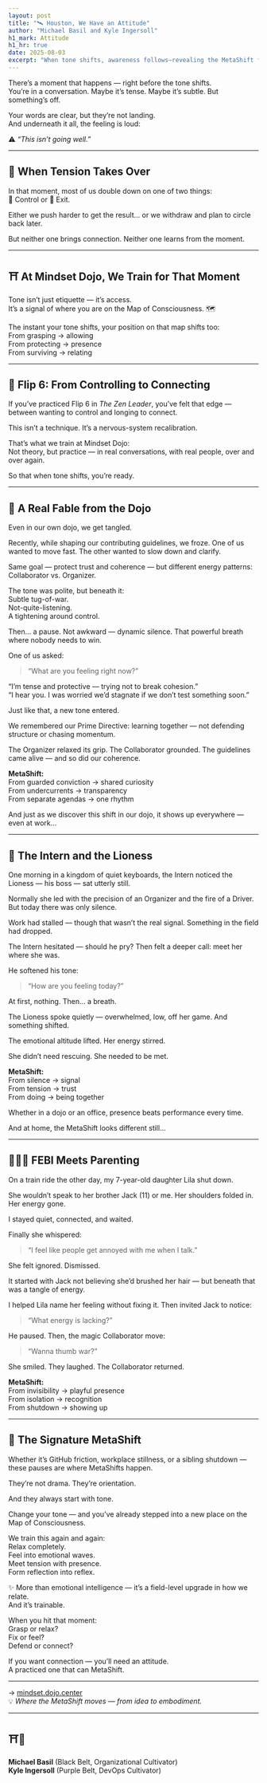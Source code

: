 ```yaml
---
layout: post
title: "🛰️ Houston, We Have an Attitude"
author: "Michael Basil and Kyle Ingersoll"
h1_mark: Attitude
h1_hr: true
date: 2025-08-03
excerpt: "When tone shifts, awareness follows—revealing the MetaShift from control to connection that transforms every conversation into practice."
---
```



There’s a moment that happens — right before the tone shifts.  
You’re in a conversation. Maybe it’s tense. Maybe it’s subtle. But something’s off.  

Your words are clear, but they’re not landing.  
And underneath it all, the feeling is loud:  

⚠️ *“This isn’t going well.”*

---

## 😤 When Tension Takes Over

In that moment, most of us double down on one of two things:  
🔧 Control or 🏃 Exit.  

Either we push harder to get the result… or we withdraw and plan to circle back later.  

But neither one brings connection. Neither one learns from the moment.

---

## ⛩️ At Mindset Dojo, We Train for That Moment

Tone isn’t just etiquette — it’s access.  
It’s a signal of where you are on the Map of Consciousness. 🗺️  

The instant your tone shifts, your position on that map shifts too:  
From grasping → allowing  
From protecting → presence  
From surviving → relating

---

## 🧭 Flip 6: From Controlling to Connecting

If you’ve practiced Flip 6 in *The Zen Leader*, you’ve felt that edge — between wanting to control and longing to connect.  

This isn’t a technique. It’s a nervous-system recalibration.  

That’s what we train at Mindset Dojo:  
Not theory, but practice — in real conversations, with real people, over and over again.  

So that when tone shifts, you’re ready.

---

## 🧪 A Real Fable from the Dojo

Even in our own dojo, we get tangled.  

Recently, while shaping our contributing guidelines, we froze. One of us wanted to move fast. The other wanted to slow down and clarify.  

Same goal — protect trust and coherence — but different energy patterns: Collaborator vs. Organizer.  

The tone was polite, but beneath it:  
Subtle tug-of-war.  
Not-quite-listening.  
A tightening around control.  

Then… a pause. Not awkward — dynamic silence. That powerful breath where nobody needs to win.  

One of us asked:  
> “What are you feeling right now?”  

“I’m tense and protective — trying not to break cohesion.”  
“I hear you. I was worried we’d stagnate if we don’t test something soon.”  

Just like that, a new tone entered.  

We remembered our Prime Directive: learning together — not defending structure or chasing momentum.  

The Organizer relaxed its grip. The Collaborator grounded. The guidelines came alive — and so did our coherence.  

**MetaShift:**  
From guarded conviction → shared curiosity  
From undercurrents → transparency  
From separate agendas → one rhythm  

And just as we discover this shift in our dojo, it shows up everywhere — even at work…

---

## 🦁 The Intern and the Lioness

One morning in a kingdom of quiet keyboards, the Intern noticed the Lioness — his boss — sat utterly still.  

Normally she led with the precision of an Organizer and the fire of a Driver. But today there was only silence.  

Work had stalled — though that wasn’t the real signal. Something in the field had dropped.  

The Intern hesitated — should he pry? Then felt a deeper call: meet her where she was.  

He softened his tone:  
> “How are you feeling today?”  

At first, nothing. Then… a breath.  

The Lioness spoke quietly — overwhelmed, low, off her game. And something shifted.  

The emotional altitude lifted. Her energy stirred.  

She didn’t need rescuing. She needed to be met.  

**MetaShift:**  
From silence → signal  
From tension → trust  
From doing → being together  

Whether in a dojo or an office, presence beats performance every time.  

And at home, the MetaShift looks different still…

---

## 👨‍👧‍👦 FEBI Meets Parenting

On a train ride the other day, my 7-year-old daughter Lila shut down.  

She wouldn’t speak to her brother Jack (11) or me. Her shoulders folded in. Her energy gone.  

I stayed quiet, connected, and waited.  

Finally she whispered:  
> “I feel like people get annoyed with me when I talk.”  

She felt ignored. Dismissed.  

It started with Jack not believing she’d brushed her hair — but beneath that was a tangle of energy.  

I helped Lila name her feeling without fixing it. Then invited Jack to notice:  
> “What energy is lacking?”  

He paused. Then, the magic Collaborator move:  
> “Wanna thumb war?”  

She smiled. They laughed. The Collaborator returned.  

**MetaShift:**  
From invisibility → playful presence  
From isolation → recognition  
From shutdown → showing up

---

## 🌌 The Signature MetaShift

Whether it’s GitHub friction, workplace stillness, or a sibling shutdown — these pauses are where MetaShifts happen.  

They’re not drama. They’re orientation.  

And they always start with tone.  

Change your tone — and you’ve already stepped into a new place on the Map of Consciousness.  

We train this again and again:  
Relax completely.  
Feel into emotional waves.  
Meet tension with presence.  
Form reflection into reflex.  

✨ More than emotional intelligence — it’s a field-level upgrade in how we relate.  
And it’s trainable.  

When you hit that moment:  
Grasp or relax?  
Fix or feel?  
Defend or connect?  

If you want connection — you’ll need an attitude.  
A practiced one that can MetaShift.

---

→ [mindset.dojo.center](https://mindset.dojo.center)  
💡 *Where the MetaShift moves — from idea to embodiment.*

---

## ⛩️🌿

**Michael Basil** (Black Belt, Organizational Cultivator)  
**Kyle Ingersoll** (Purple Belt, DevOps Cultivator)
